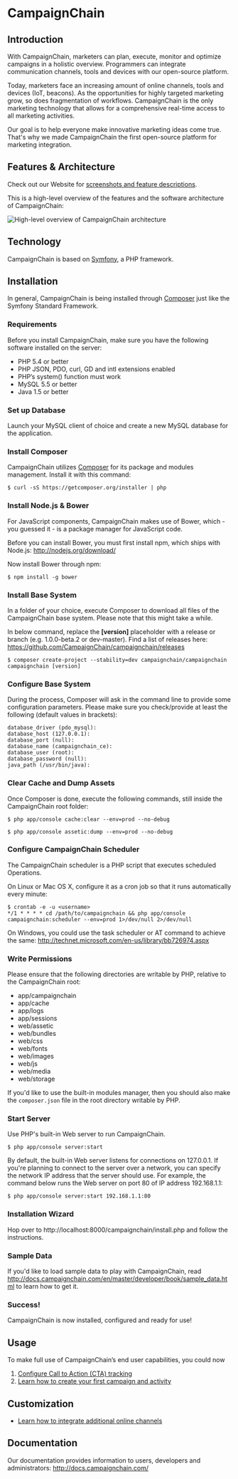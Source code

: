 # CampaignChain

## Introduction

With CampaignChain, marketers can plan, execute, monitor and optimize campaigns
in a holistic overview. Programmers can integrate communication channels, tools 
and devices with our open-source platform.

Today, marketers face an increasing amount of online channels, tools and devices 
(IoT, beacons). As the opportunities for highly targeted marketing grow, so 
does fragmentation of workflows. CampaignChain is the only marketing technology 
that allows for a comprehensive real-time access to all marketing activities.

Our goal is to help everyone make innovative marketing ideas come true. That's
why we made CampaignChain the first open-source platform for marketing
integration.

## Features & Architecture

Check out our Website for [screenshots and feature descriptions](http://www.campaignchain.com/features/).

This is a high-level overview of the features and the software architecture of 
CampaignChain:

![High-level overview of CampaignChain architecture](https://github.com/CampaignChain/campaignchain-docs/raw/master/images/architecture_800px.png)

## Technology

CampaignChain is based on [Symfony](http://symfony.com), a PHP framework.

## Installation

In general, CampaignChain is being installed through [Composer](https://getcomposer.org/download/)
just like the Symfony Standard Framework.

### Requirements

Before you install CampaignChain, make sure you have the following software
installed on the server:

* PHP 5.4 or better
* PHP JSON, PDO, curl, GD and intl extensions enabled
* PHP’s system() function must work
* MySQL 5.5 or better
* Java 1.5 or better

### Set up Database

Launch your MySQL client of choice and create a new MySQL database for the
application.

### Install Composer

CampaignChain utilizes [Composer](https://getcomposer.org/download/) for its package and
modules management. Install it with this command:

    $ curl -sS https://getcomposer.org/installer | php

### Install Node.js & Bower

For JavaScript components, CampaignChain makes use of Bower, which - you guessed
it - is a package manager for JavaScript code.

Before you can install Bower, you must first install npm, which ships with
Node.js: http://nodejs.org/download/

Now install Bower through npm:

    $ npm install -g bower

### Install Base System

In a folder of your choice, execute Composer to download all files of the
CampaignChain base system. Please note that this might take a while.

In below command, replace the **[version]** placeholder with a release or branch
(e.g. 1.0.0-beta.2 or dev-master). Find a list of releases here: 
https://github.com/CampaignChain/campaignchain/releases

    $ composer create-project --stability=dev campaignchain/campaignchain campaignchain [version]

### Configure Base System

During the process, Composer will ask in the command line to provide some
configuration parameters. Please make sure you check/provide at least the
following (default values in brackets):

    database_driver (pdo_mysql):
    database_host (127.0.0.1):
    database_port (null):
    database_name (campaignchain_ce):
    database_user (root):
    database_password (null):
    java_path (/usr/bin/java):

### Clear Cache and Dump Assets

Once Composer is done, execute the following commands, still inside the
CampaignChain root folder:

    $ php app/console cache:clear --env=prod --no-debug

    $ php app/console assetic:dump --env=prod --no-debug

### Configure CampaignChain Scheduler

The CampaignChain scheduler is a PHP script that executes scheduled Operations.

On Linux or Mac OS X, configure it as a cron job so that it runs automatically
every minute:

    $ crontab -e -u <username>
    */1 * * * * cd /path/to/campaignchain && php app/console campaignchain:scheduler --env=prod 1>/dev/null 2>/dev/null

On Windows, you could use the task scheduler or AT command to achieve the same:
http://technet.microsoft.com/en-us/library/bb726974.aspx

### Write Permissions

Please ensure that the following directories are writable by PHP, relative to
the CampaignChain root:

* app/campaignchain
* app/cache
* app/logs
* app/sessions
* web/assetic
* web/bundles
* web/css
* web/fonts
* web/images
* web/js
* web/media
* web/storage

If you'd like to use the built-in modules manager, then you should also make
the `composer.json` file in the root directory writable by PHP.

### Start Server

Use PHP's built-in Web server to run CampaignChain.

    $ php app/console server:start

By default, the built-in Web server listens for connections on 127.0.0.1. If
you're planning to connect to the server over a network, you can specify the
network IP address that the server should use. For example, the command below
runs the Web server on port 80 of IP address 192.168.1.1:

    $ php app/console server:start 192.168.1.1:80
    
### Installation Wizard

Hop over to http://localhost:8000/campaignchain/install.php and follow the
instructions.

### Sample Data

If you'd like to load sample data to play with CampaignChain, read
http://docs.campaignchain.com/en/master/developer/book/sample_data.html to
learn how to get it.

### Success!

CampaignChain is now installed, configured and ready for use!

## Usage

To make full use of CampaignChain’s end user capabilities, you could now

1. [Configure Call to Action (CTA) tracking](http://docs.campaignchain.com/en/master/administrator/configuration/cta.html)
2. [Learn how to create your first campaign and activity](http://docs.campaignchain.com/en/master/user/get_started.html)

## Customization

* [Learn how to integrate additional online channels](http://doc.campaignchain.com/en/master/developer/cookbook/connect_a_new_online_channel.html)

## Documentation

Our documentation provides information to users, developers and administrators: http://docs.campaignchain.com/